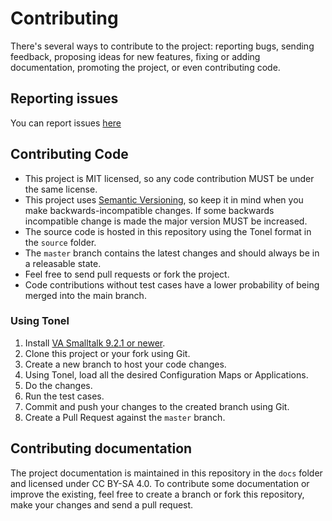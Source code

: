 Contributing
============

There's several ways to contribute to the project: reporting bugs, sending feedback, proposing ideas for new features, fixing or adding documentation, promoting the project, or even contributing code.

## Reporting issues

You can report issues [here](https://github.com/vast-community-hub/gemstone-gbs-examples/issues/new)

## Contributing Code
- This project is MIT licensed, so any code contribution MUST be under the same license.
- This project uses [Semantic Versioning](http://semver.org/), so keep it in mind when you make backwards-incompatible changes. If some backwards incompatible change is made the major version MUST be increased.
- The source code is hosted in this repository using the Tonel format in the `source` folder.
- The `master` branch contains the latest changes and should always be in a releasable state.
- Feel free to send pull requests or fork the project.
- Code contributions without test cases have a lower probability of being merged into the main branch.


### Using Tonel
1. Install [VA Smalltalk 9.2.1 or newer](https://www.instantiations.com/products/vasmalltalk/download.html).
2. Clone this project or your fork using Git.
6. Create a new branch to host your code changes.
3. Using Tonel, load all the desired Configuration Maps or Applications.
7. Do the changes.
8. Run the test cases.
9. Commit and push your changes to the created branch using Git.
10. Create a Pull Request against the `master` branch.


## Contributing documentation

The project documentation is maintained in this repository in the `docs` folder and licensed under CC BY-SA 4.0. To contribute some documentation or improve the existing, feel free to create a branch or fork this repository, make your changes and send a pull request.

